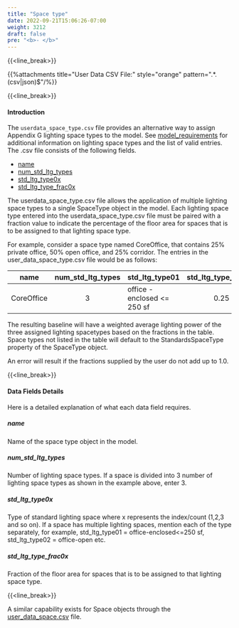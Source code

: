 ```yaml
---
title: "Space type"
date: 2022-09-21T15:06:26-07:00
weight: 3212
draft: false
pre: "<b>- </b>"
---
```


{{<line_break>}}

{{%attachments title="User Data CSV File:" style="orange" pattern=".*\.(csv|json)$"/%}}

{{<line_break>}}

#### Introduction

The `userdata_space_type.csv` file provides an alternative way to assign Appendix G lighting space types to the model. See [model_requirements](/BEM-for-PRM/user_guide/model_requirements/standards_space_type) for additional information on lighting space types and the list of valid entries. The .csv file consists of the following fields.

- [name](#name)
- [num_std_ltg_types](#num_std_ltg_types)
- [std_ltg_type0x](#std_ltg_type0x)
- [std_ltg_type_frac0x](#std_ltg_type_frac0x)

The userdata_space_type.csv file allows the application of multiple lighting space types to a single SpaceType object in the model. Each lighting space type entered into the userdata_space_type.csv file must be paired with a fraction value to indicate the percentage of the floor area for spaces that is to be assigned to that lighting space type.

For example, consider a space type named CoreOffice, that contains 25% private office, 50% open office, and 25% corridor. The entries in the user_data_space_type.csv file would be as follows:

| name       | num_std_ltg_types | std_ltg_type01              | std_ltg_type_frac01 | std_ltg_type02 | std_ltg_type_frac02 | std_ltg_type03       | std_ltg_type_frac03 |
| ---------- | :---------------: | --------------------------- | :-----------------: | -------------- | :-----------------: | -------------------- | :-----------------: |
| CoreOffice |         3         | office - enclosed <= 250 sf |        0.25         | office - open  |        0.50         | corridor - all other |        0.25         |

The resulting baseline will have a weighted average lighting power of the three assigned lighting spacetypes based on the fractions in the table. Space types not listed in the table will default to the StandardsSpaceType property of the SpaceType object.

An error will result if the fractions supplied by the user do not add up to 1.0.

{{<line_break>}}

#### Data Fields Details

Here is a detailed explanation of what each data field requires.

##### **name**

Name of the space type object in the model.

##### **num_std_ltg_types**

Number of lighting space types. If a space is divided into 3 number of lighting space types as shown in the example above, enter 3.

##### **std_ltg_type0x**

Type of standard lighting space where x represents the index/count (1,2,3 and so on). If a space has multiple lighting spaces, mention each of the type separately, for example, std_ltg_type01 = office-enclosed<=250 sf, std_ltg_type02 = office-open etc.

##### **std_ltg_type_frac0x**

Fraction of the floor area for spaces that is to be assigned to that lighting space type.

{{<line_break>}}

A similar capability exists for Space objects through the [user_data_space.csv](/BEM-for-PRM/user_guide/add_compliance_data/space/user_data_space) file.
